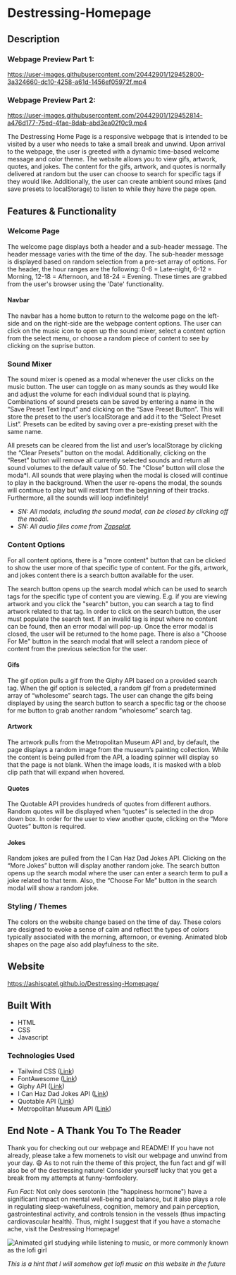 # Destressing-Homepage

## Description

### Webpage Preview Part 1: 

https://user-images.githubusercontent.com/20442901/129452800-3a324660-dc10-4258-a61d-1456ef05972f.mp4

### Webpage Preview Part 2: 

https://user-images.githubusercontent.com/20442901/129452814-a476d177-75ed-4fae-8dab-abd3ea02f0c9.mp4

The Destressing Home Page is a responsive webpage that is intended to be visited by a user who needs to take a small break and unwind. Upon arrival to the webpage, the user is greeted with a dynamic time-based welcome message and color theme. The website allows you to view gifs, artwork, quotes, and jokes. The content for the gifs, artwork, and quotes is normally delivered at random but the user can choose to search for specific tags if they would like. Additionally, the user can create ambient sound mixes (and save presets to localStorage) to listen to while they have the page open. 

## Features & Functionality

### Welcome Page

The welcome page displays both a header and a sub-header message. The header message varies with the time of the day. The sub-header message is displayed based on random selection from a pre-set array of options. For the header, the hour ranges are the following: 0-6 = Late-night, 6-12 = Morning, 12-18 = Afternoon, and 18-24 = Evening. These times are grabbed from the user's browser using the 'Date' functionality. 

#### Navbar

The navbar has a home button to return to the welcome page on the left-side and on the right-side are the webpage content options. The user can click on the music icon to open up the sound mixer, select a content option from the select menu, or choose a random piece of content to see by clicking on the suprise button. 

### Sound Mixer

The sound mixer is opened as a modal whenever the user clicks on the music button. The user can toggle on as many sounds as they would like and adjust the volume for each individual sound that is playing. Combinations of sound presets can be saved by entering a name in the “Save Preset Text Input” and clicking on the “Save Preset Button”. This will store the preset to the user’s localStorage and add it to the “Select Preset List”. Presets can be edited by saving over a pre-existing preset with the same name. 

All presets can be cleared from the list and user’s localStorage by clicking the “Clear Presets” button on the modal. Additionally, clicking on the “Reset” button will remove all currently selected sounds and return all sound volumes to the default value of 50. The “Close” button will close the moda*l. All sounds that were playing when the modal is closed will continue to play in the background. When the user re-opens the modal, the sounds will continue to play but will restart from the beginning of their tracks. Furthermore, all the sounds will loop indefinitely!  

* *SN: All modals, including the sound modal, can be closed by clicking off the modal.* 
* *SN: All audio files come from [Zapsplat](https://www.zapsplat.com/).*


### Content Options

For all content options, there is a "more content" button that can be clicked to show the user more of that specific type of content. For the gifs, artwork, and jokes content there is a search button available for the user.

The search button opens up the search modal which can be used to search tags for the specific type of content you are viewing. E.g. if you are viewing artwork and you click the "search" button, you can search a tag to find artwork related to that tag. In order to click on the search button, the user must populate the search text. If an invalid tag is input where no content can be found, then an error modal will pop-up. Once the error modal is closed, the user will be returned to the home page. There is also a "Choose For Me" button in the search modal that will select a random piece of content from the previous selection for the user.


#### **Gifs**

The gif option pulls a gif from the Giphy API based on a provided search tag. When the gif option is selected, a random gif from a predetermined array of “wholesome” search tags. The user can change the gifs being displayed by using the search button to search a specific tag or the choose for me button to grab another random “wholesome” search tag. 

#### **Artwork**

The artwork pulls from the Metropolitan Museum API and, by default, the page displays a random image from the museum’s painting collection. While the content is being pulled from the API, a loading spinner will display so that the page is not blank. When the image loads, it is masked with a blob clip path that will expand when hovered. 


#### **Quotes**

The Quotable API provides hundreds of quotes from different authors. Random quotes will be displayed when “quotes” is selected in the drop down box. In order for the user to view another quote, clicking on the “More Quotes” button is required.

#### **Jokes**

Random jokes are pulled from the I Can Haz Dad Jokes API. Clicking on the “More Jokes” button will display another random joke. The search button opens up the search modal where the user can enter a search term to pull a joke related to that term. Also, the “Choose For Me” button in the search modal will show a random joke.

### Styling / Themes 

The colors on the website change based on the time of day. These colors are designed to evoke a sense of calm and reflect the types of colors typically associated with the morning, afternoon, or evening. Animated blob shapes on the page also add playfulness to the site.

## Website

 https://ashispatel.github.io/Destressing-Homepage/

## Built With

* HTML
* CSS
* Javascript

### Technologies Used

* Tailwind CSS ([Link](https://tailwindcss.com/docs))
* FontAwesome ([Link](https://fontawesome.com/))
* Giphy API ([Link](https://developers.giphy.com/))
* I Can Haz Dad Jokes API ([Link](https://icanhazdadjoke.com/api))
* Quotable API ([Link](https://github.com/lukePeavey/quotable))
* Metropolitan Museum API ([Link](https://metmuseum.github.io/))

## End Note - A Thank You To The Reader

Thank you for checking out our webpage and README! If you have not already, please take a few momenets to visit our webpage and unwind from your day. :smile: As to not ruin the theme of this project, the fun fact and gif will also be of the destressing nature! Consider yourself lucky that you get a break from my attempts at funny-tomfoolery. 

*Fun Fact:* Not only does serotonin (the "happiness hormone") have a significant impact on mental well-being and balance, but it also plays a role in regulating sleep-wakefulness, cognition, memory and pain perception, gastrointestinal activity, and controls tension in the vessels (thus impacting cardiovascular health). Thus, might I suggest that if you have a stomache ache, visit the Destressing Homepage! 

![Animated girl studying while listening to music, or more commonly known as the lofi girl](https://github.com/AshisPatel/Project-1-DS-Homepage/blob/main/assets/videos/lofi-girl.gif)

*This is a hint that I will somehow get lofi music on this website in the future*
